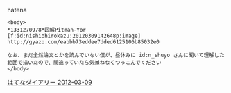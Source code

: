 
hatena

```
<body>
*1331270978*図解Pitman-Yor
[f:id:nishiohirokazu:20120309142648p:image]
http://gyazo.com/eabbb73eddee7dded6125106b85032e0

なお、まだ全然論文とかを読んでいない僕が、昼休みに id:n_shuyo さんに聞いて理解した範囲で描いたので、間違っていたら気兼ねなくつっこんでください
</body>
```


[はてなダイアリー 2012-03-09](https://nishiohirokazu.hatenadiary.org/archive/2012/03/09)